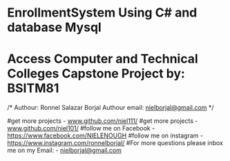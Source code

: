 # EnrollmentSystem Using C# and database Mysql
# Access Computer and Technical Colleges Capstone Project by: BSITM81
/*
	Authour: Ronnel Salazar Borjal
	Authour email: nielborjal@gmail.com
*/


#get more projects - www.github.com/niel111/
#get more projects - www.github.com/niel101/
#follow me on Facebook - https://www.facebook.com/NIELENOUGH
#follow me on instagram - https://www.instagram.com/ronnelborjal/
#For more questions please inbox me on my Email: - nielborjal@gmail.com
